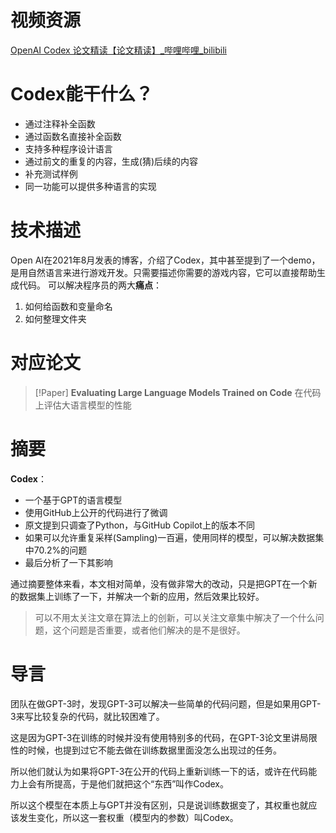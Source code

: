# 视频资源
[OpenAI Codex 论文精读【论文精读】_哔哩哔哩_bilibili](https://www.bilibili.com/video/BV1iY41137Zi/?spm_id_from=333.880.my_history.page.click&vd_source=5c0fccc3e62acb7264f3cd05395b00c0)

# Codex能干什么？

- 通过注释补全函数
- 通过函数名直接补全函数
- 支持多种程序设计语言
- 通过前文的重复的内容，生成(猜)后续的内容
- 补充测试样例
- 同一功能可以提供多种语言的实现

# 技术描述

Open AI在2021年8月发表的博客，介绍了Codex，其中甚至提到了一个demo，是用自然语言来进行游戏开发。只需要描述你需要的游戏内容，它可以直接帮助生成代码。
可以解决程序员的两大**痛点**：
1. 如何给函数和变量命名
2. 如何整理文件夹

# 对应论文

>[!Paper]
> **Evaluating Large Language Models Trained on Code**
> 在代码上评估大语言模型的性能

# 摘要

**Codex**：
- 一个基于GPT的语言模型
- 使用GitHub上公开的代码进行了微调
- 原文提到只调查了Python，与GitHub Copilot上的版本不同
- 如果可以允许重复采样(Sampling)一百遍，使用同样的模型，可以解决数据集中70.2%的问题
- 最后分析了一下其影响

通过摘要整体来看，本文相对简单，没有做非常大的改动，只是把GPT在一个新的数据集上训练了一下，并解决一个新的应用，然后效果比较好。

> 可以不用太关注文章在算法上的创新，可以关注文章集中解决了一个什么问题，这个问题是否重要，或者他们解决的是不是很好。

# 导言

团队在做GPT-3时，发现GPT-3可以解决一些简单的代码问题，但是如果用GPT-3来写比较复杂的代码，就比较困难了。

这是因为GPT-3在训练的时候并没有使用特别多的代码，在GPT-3论文里讲局限性的时候，也提到过它不能去做在训练数据里面没怎么出现过的任务。

所以他们就认为如果将GPT-3在公开的代码上重新训练一下的话，或许在代码能力上会有所提高，于是他们就把这个“东西”叫作Codex。

所以这个模型在本质上与GPT并没有区别，只是说训练数据变了，其权重也就应该发生变化，所以这一套权重（模型内的参数）叫Codex。

